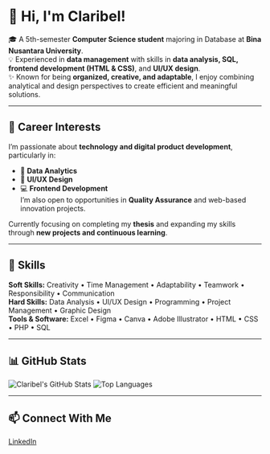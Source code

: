 # 👋 Hi, I'm Claribel!

🎓 A 5th-semester **Computer Science student** majoring in Database at **Bina Nusantara University**.  
💡 Experienced in **data management** with skills in **data analysis, SQL, frontend development (HTML & CSS)**, and **UI/UX design**.  
✨ Known for being **organized, creative, and adaptable**, I enjoy combining analytical and design perspectives to create efficient and meaningful solutions.

---

## 🌱 Career Interests
I’m passionate about **technology and digital product development**, particularly in:  
- 🎯 **Data Analytics**  
- 🎨 **UI/UX Design**  
- 💻 **Frontend Development**  
I’m also open to opportunities in **Quality Assurance** and web-based innovation projects.

Currently focusing on completing my **thesis** and expanding my skills through **new projects and continuous learning**.

---

## 🧠 Skills

**Soft Skills:** Creativity • Time Management • Adaptability • Teamwork • Responsibility • Communication  
**Hard Skills:** Data Analysis • UI/UX Design • Programming • Project Management • Graphic Design  
**Tools & Software:** Excel • Figma • Canva • Adobe Illustrator • HTML • CSS • PHP • SQL

---

## 📊 GitHub Stats
![Claribel's GitHub Stats](https://github-readme-stats.vercel.app/api?username=clatan&show_icons=true&theme=radical) ![Top Languages](https://github-readme-stats.vercel.app/api/top-langs/?username=clatan&layout=compact&theme=radical)

---

## 📫 Connect With Me
[LinkedIn](https://www.linkedin.com/in/claribelaurelia)
